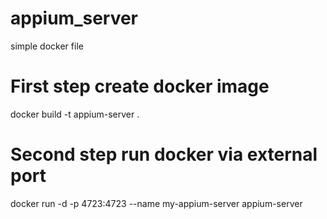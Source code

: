 # appium_server
simple docker file

# First step create docker image 
docker build -t appium-server .


# Second step run docker via external port 
docker run -d -p 4723:4723 --name my-appium-server appium-server



